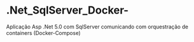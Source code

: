 # .Net_SqlServer_Docker-
Aplicação Asp .Net 5.0 com SqlServer comunicando com orquestração de containers (Docker-Compose)
